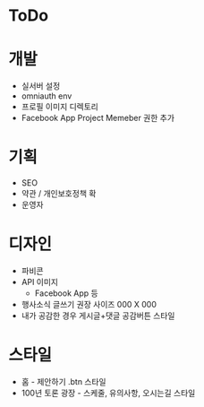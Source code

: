 # ToDo

# 개발
* 실서버 설정
 * omniauth env
 * 프로필 이미지 디렉토리
* Facebook App Project Memeber 권한 추가

# 기획
* SEO
* 약관 / 개인보호정책 확
* 운영자

# 디자인
* 파비콘
* API 이미지
  * Facebook App 등
* 행사소식 글쓰기 권장 사이즈 000 X 000
* 내가 공감한 경우 게시글+댓글 공감버튼 스타일 

# 스타일
* 홈 - 제안하기 .btn 스타일
* 100년 토론 광장 - 스케줄, 유의사항, 오시는길 스타일
